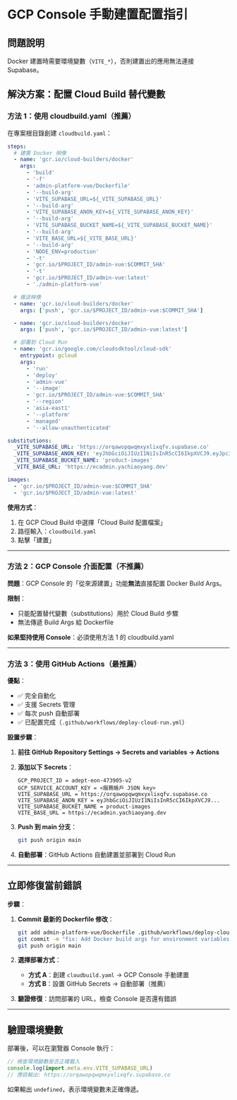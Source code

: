 # GCP Console 手動建置配置指引

## 問題說明

Docker 建置時需要環境變數（`VITE_*`），否則建置出的應用無法連接 Supabase。

## 解決方案：配置 Cloud Build 替代變數

### 方法 1：使用 cloudbuild.yaml（推薦）

在專案根目錄創建 `cloudbuild.yaml`：

```yaml
steps:
  # 建置 Docker 映像
  - name: 'gcr.io/cloud-builders/docker'
    args:
      - 'build'
      - '-f'
      - 'admin-platform-vue/Dockerfile'
      - '--build-arg'
      - 'VITE_SUPABASE_URL=${_VITE_SUPABASE_URL}'
      - '--build-arg'
      - 'VITE_SUPABASE_ANON_KEY=${_VITE_SUPABASE_ANON_KEY}'
      - '--build-arg'
      - 'VITE_SUPABASE_BUCKET_NAME=${_VITE_SUPABASE_BUCKET_NAME}'
      - '--build-arg'
      - 'VITE_BASE_URL=${_VITE_BASE_URL}'
      - '--build-arg'
      - 'NODE_ENV=production'
      - '-t'
      - 'gcr.io/$PROJECT_ID/admin-vue:$COMMIT_SHA'
      - '-t'
      - 'gcr.io/$PROJECT_ID/admin-vue:latest'
      - './admin-platform-vue'

  # 推送映像
  - name: 'gcr.io/cloud-builders/docker'
    args: ['push', 'gcr.io/$PROJECT_ID/admin-vue:$COMMIT_SHA']

  - name: 'gcr.io/cloud-builders/docker'
    args: ['push', 'gcr.io/$PROJECT_ID/admin-vue:latest']

  # 部署到 Cloud Run
  - name: 'gcr.io/google.com/cloudsdktool/cloud-sdk'
    entrypoint: gcloud
    args:
      - 'run'
      - 'deploy'
      - 'admin-vue'
      - '--image'
      - 'gcr.io/$PROJECT_ID/admin-vue:$COMMIT_SHA'
      - '--region'
      - 'asia-east1'
      - '--platform'
      - 'managed'
      - '--allow-unauthenticated'

substitutions:
  _VITE_SUPABASE_URL: 'https://orqawopqwqmxyxlixqfv.supabase.co'
  _VITE_SUPABASE_ANON_KEY: 'eyJhbGciOiJIUzI1NiIsInR5cCI6IkpXVCJ9.eyJpc3MiOiJzdXBhYmFzZSIsInJlZiI6Im9ycWF3b3Bxd3FteHl4bGl4cWZ2Iiwicm9sZSI6ImFub24iLCJpYXQiOjE3NTk1NDYxNDUsImV4cCI6MjA3NTEyMjE0NX0.gPApSjpiaomagJzegUQGxWtXH_N0tXEQvgg3HZRemtg'
  _VITE_SUPABASE_BUCKET_NAME: 'product-images'
  _VITE_BASE_URL: 'https://ecadmin.yachiaoyang.dev'

images:
  - 'gcr.io/$PROJECT_ID/admin-vue:$COMMIT_SHA'
  - 'gcr.io/$PROJECT_ID/admin-vue:latest'
```

**使用方式**：
1. 在 GCP Cloud Build 中選擇「Cloud Build 配置檔案」
2. 路徑輸入：`cloudbuild.yaml`
3. 點擊「建置」

---

### 方法 2：GCP Console 介面配置（不推薦）

**問題**：GCP Console 的「從來源建置」功能**無法**直接配置 Docker Build Args。

**限制**：
- 只能配置替代變數（substitutions）用於 Cloud Build 步驟
- 無法傳遞 Build Args 給 Dockerfile

**如果堅持使用 Console**：必須使用方法 1 的 cloudbuild.yaml

---

### 方法 3：使用 GitHub Actions（最推薦）

**優點**：
- ✅ 完全自動化
- ✅ 支援 Secrets 管理
- ✅ 每次 push 自動部署
- ✅ 已配置完成（`.github/workflows/deploy-cloud-run.yml`）

**設置步驟**：

1. **前往 GitHub Repository Settings → Secrets and variables → Actions**

2. **添加以下 Secrets**：
   ```
   GCP_PROJECT_ID = adept-eon-473905-v2
   GCP_SERVICE_ACCOUNT_KEY = <服務帳戶 JSON key>
   VITE_SUPABASE_URL = https://orqawopqwqmxyxlixqfv.supabase.co
   VITE_SUPABASE_ANON_KEY = eyJhbGciOiJIUzI1NiIsInR5cCI6IkpXVCJ9...
   VITE_SUPABASE_BUCKET_NAME = product-images
   VITE_BASE_URL = https://ecadmin.yachiaoyang.dev
   ```

3. **Push 到 main 分支**：
   ```bash
   git push origin main
   ```

4. **自動部署**：GitHub Actions 自動建置並部署到 Cloud Run

---

## 立即修復當前錯誤

**步驟**：

1. **Commit 最新的 Dockerfile 修改**：
   ```bash
   git add admin-platform-vue/Dockerfile .github/workflows/deploy-cloud-run.yml
   git commit -m "fix: Add Docker build args for environment variables"
   git push origin main
   ```

2. **選擇部署方式**：
   - **方式 A**：創建 `cloudbuild.yaml` → GCP Console 手動建置
   - **方式 B**：設置 GitHub Secrets → 自動部署（推薦）

3. **驗證修復**：訪問部署的 URL，檢查 Console 是否還有錯誤

---

## 驗證環境變數

部署後，可以在瀏覽器 Console 執行：

```javascript
// 檢查環境變數是否正確載入
console.log(import.meta.env.VITE_SUPABASE_URL)
// 應該輸出: https://orqawopqwqmxyxlixqfv.supabase.co
```

如果輸出 `undefined`，表示環境變數未正確傳遞。
